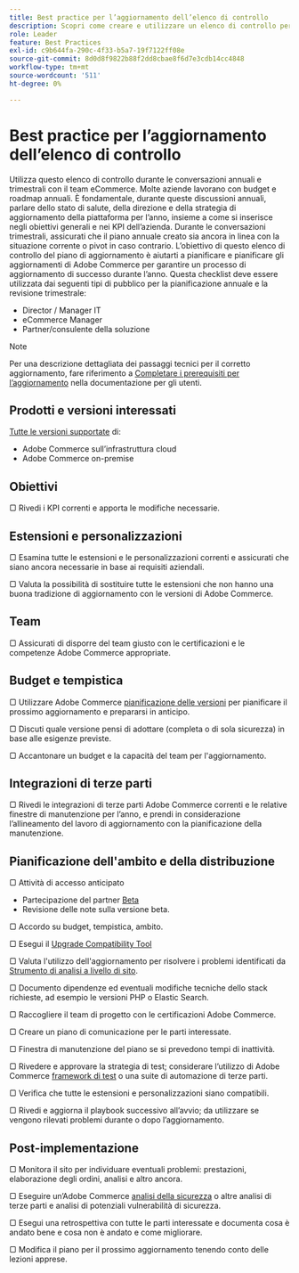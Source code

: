 ```yaml
---
title: Best practice per l’aggiornamento dell’elenco di controllo
description: Scopri come creare e utilizzare un elenco di controllo per l’aggiornamento per pianificare la tua strategia di aggiornamento di Adobe Commerce.
role: Leader
feature: Best Practices
exl-id: c9b644fa-290c-4f33-b5a7-19f7122ff08e
source-git-commit: 8d0d8f9822b88f2dd8cbae8f6d7e3cdb14cc4848
workflow-type: tm+mt
source-wordcount: '511'
ht-degree: 0%

---
```


# Best practice per l’aggiornamento dell’elenco di controllo

Utilizza questo elenco di controllo durante le conversazioni annuali e trimestrali con il team eCommerce. Molte aziende lavorano con budget e roadmap annuali. È fondamentale, durante queste discussioni annuali, parlare dello stato di salute, della direzione e della strategia di aggiornamento della piattaforma per l’anno, insieme a come si inserisce negli obiettivi generali e nei KPI dell’azienda. Durante le conversazioni trimestrali, assicurati che il piano annuale creato sia ancora in linea con la situazione corrente o pivot in caso contrario. L’obiettivo di questo elenco di controllo del piano di aggiornamento è aiutarti a pianificare e pianificare gli aggiornamenti di Adobe Commerce per garantire un processo di aggiornamento di successo durante l’anno. Questa checklist deve essere utilizzata dai seguenti tipi di pubblico per la pianificazione annuale e la revisione trimestrale:

- Director / Manager IT
- eCommerce Manager
- Partner/consulente della soluzione

>[!NOTE]
>
>Per una descrizione dettagliata dei passaggi tecnici per il corretto aggiornamento, fare riferimento a [Completare i prerequisiti per l’aggiornamento](../../../upgrade/prepare/prerequisites.md) nella documentazione per gli utenti.

## Prodotti e versioni interessati

[Tutte le versioni supportate](../../../release/versions.md) di:

- Adobe Commerce sull’infrastruttura cloud
- Adobe Commerce on-premise

## Obiettivi

▢ Rivedi i KPI correnti e apporta le modifiche necessarie.

## Estensioni e personalizzazioni

▢ Esamina tutte le estensioni e le personalizzazioni correnti e assicurati che siano ancora necessarie in base ai requisiti aziendali.

▢ Valuta la possibilità di sostituire tutte le estensioni che non hanno una buona tradizione di aggiornamento con le versioni di Adobe Commerce.

## Team

▢ Assicurati di disporre del team giusto con le certificazioni e le competenze Adobe Commerce appropriate.

## Budget e tempistica

▢ Utilizzare Adobe Commerce [pianificazione delle versioni](../../../release/schedule.md) per pianificare il prossimo aggiornamento e prepararsi in anticipo.

▢ Discuti quale versione pensi di adottare (completa o di sola sicurezza) in base alle esigenze previste.

▢ Accantonare un budget e la capacità del team per l&#39;aggiornamento.

## Integrazioni di terze parti

▢ Rivedi le integrazioni di terze parti Adobe Commerce correnti e le relative finestre di manutenzione per l’anno, e prendi in considerazione l’allineamento del lavoro di aggiornamento con la pianificazione della manutenzione.

## Pianificazione dell&#39;ambito e della distribuzione

▢ Attività di accesso anticipato

- Partecipazione del partner [Beta](../../../release/beta.md)
- Revisione delle note sulla versione beta.

▢ Accordo su budget, tempistica, ambito.

▢ Esegui il [Upgrade Compatibility Tool](../../../upgrade/upgrade-compatibility-tool/overview.md)

▢ Valuta l&#39;utilizzo dell&#39;aggiornamento per risolvere i problemi identificati da [Strumento di analisi a livello di sito](../../../tools/site-wide-analysis-tool/intro.md).

▢ Documento dipendenze ed eventuali modifiche tecniche dello stack richieste, ad esempio le versioni PHP o Elastic Search.

▢ Raccogliere il team di progetto con le certificazioni Adobe Commerce.

▢ Creare un piano di comunicazione per le parti interessate.

▢ Finestra di manutenzione del piano se si prevedono tempi di inattività.

▢ Rivedere e approvare la strategia di test; considerare l’utilizzo di Adobe Commerce [framework di test](https://developer.adobe.com/commerce/testing/) o una suite di automazione di terze parti.

▢ Verifica che tutte le estensioni e personalizzazioni siano compatibili.

▢ Rivedi e aggiorna il playbook successivo all’avvio; da utilizzare se vengono rilevati problemi durante o dopo l’aggiornamento.

## Post-implementazione

▢ Monitora il sito per individuare eventuali problemi: prestazioni, elaborazione degli ordini, analisi e altro ancora.

▢ Eseguire un’Adobe Commerce [analisi della sicurezza](https://account.magento.com/scanner/dashboard/) o altre analisi di terze parti e analisi di potenziali vulnerabilità di sicurezza.

▢ Esegui una retrospettiva con tutte le parti interessate e documenta cosa è andato bene e cosa non è andato e come migliorare.

▢ Modifica il piano per il prossimo aggiornamento tenendo conto delle lezioni apprese.
